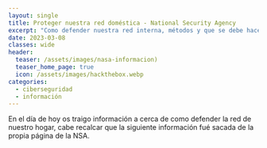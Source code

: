 ```yaml
---
layout: single
title: Proteger nuestra red doméstica - National Security Agency
excerpt: "Como defender nuestra red interna, métodos y que se debe hacer una vez han ingresado en nuestra red."
date: 2023-03-08
classes: wide
header:
  teaser: /assets/images/nasa-informacion)
  teaser_home_page: true
  icon: /assets/images/hackthebox.webp
categories:
  - ciberseguridad
  - información
---
```


En el día de hoy os traigo información a cerca de como defender la red de nuestro hogar, cabe recalcar que la siguiente información fué sacada de la propia página de la NSA.
